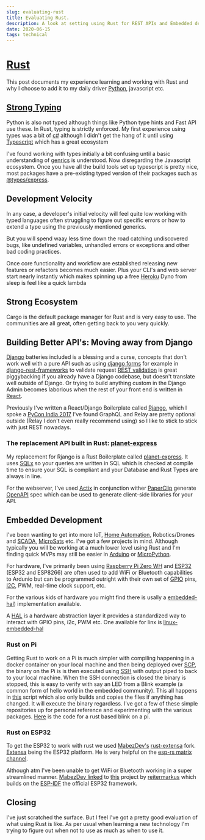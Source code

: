 ```yaml
---
slug: evaluating-rust
title: Evaluating Rust.
description: A look at setting using Rust for REST APIs and Embedded development.
date: 2020-06-15
tags: technical
---
```


# [Rust](https://www.rust-lang.org)

This post documents my experience learning and working with Rust and why I
choose to add it to my daily driver [Python](https://www.python.org), javascript
etc.

## [Strong Typing](https://en.wikipedia.org/wiki/Strong_and_weak_typing)

Python is also not typed although things like Python type hints and Fast API use
these. In Rust, typing is strictly enforced. My first experience using types was
a bit of [c#](<https://en.wikipedia.org/wiki/C_Sharp_(programming_language)>)
although I didn't get the hang of it until using
[Typescript](https://www.typescriptlang.org) which has a great ecosystem

I've found working with types initially a bit confusing until a basic
understanding of
[genrics](https://en.wikipedia.org/wiki/Generic_programming#Programming_language_support_for_genericity)
is understood. Now disregarding the Javascript ecosystem. Once you have all the
build tools set up typescript is pretty nice, most packages have a pre-existing
typed version of their packages such as
[@types/express](https://www.npmjs.com/package/@types/express).

## Development Velocity

In any case, a developer's initial velocity will feel quite low working with
typed languages often struggling to figure out specific errors or how to extend
a type using the previously mentioned generics.

But you will spend waay less time down the road catching undiscovered bugs, like
undefined variables, unhandled errors or exceptions and other bad coding
practices.

Once core functionality and workflow are established releasing new features or
refactors becomes much easier. Plus your CLI's and web server start nearly
instantly which makes spinning up a free [Heroku](http://heroku.com) Dyno from
sleep is feel like a quick lambda

## Strong Ecosystem

Cargo is the default package manager for Rust and is very easy to use. The
communities are all great, often getting back to you very quickly.

## Building Better API's: Moving away from Django

[Django](http://djangoproject.com) batteries included is a blessing and a curse,
concepts that don't work well with a pure API such as using
[django forms](https://docs.djangoproject.com/en/3.0/topics/forms/) for example
in [django-rest-frameworks](https://www.django-rest-framework.org) to validate
request
[REST validation](https://www.django-rest-framework.org/api-guide/validators/#validation-in-rest-framework)
is great piggybacking if you already have a Django codebase, but doesn't
translate well outside of Django. Or trying to build anything custom in the
Django Admin becomes laborious when the rest of your front end is written in
[React](http://reactjs.org).

Previously I've written a React/Django Boilerplate called
[Rjango](https://github.com/ncrmro/rjango), which I spoke a
[PyCon India 2017](https://in.pycon.org/cfp/2017/proposals/building-single-page-javascript-apps-with-django-graphql-relay-and-react~axoze/)
I've found GraphQL and Relay are pretty optional outside (Relay I don't even
really recommend using) so I like to stick to stick with just REST nowadays.

### The replacement API built in Rust: [planet-express](https://github.com/ncrmro/planet-express)

My replacement for Rjango is a Rust Boilerplate called
[planet-express](https://github.com/ncrmro/planet-express). It uses
[SQLx](https://github.com/launchbadge/sqlx) so your queries are written in SQL
which is checked at compile time to ensure your SQL is compliant and your
Database and Rust Types are always in line.

For the webserver, I've used [Actix](https://actix.rs) in conjunction wither
[PaperClip](https://github.com/wafflespeanut/paperclip) generate
[OpenAPI](https://www.openapis.org) spec which can be used to generate
client-side libraries for your API.

## Embedded Development

I've been wanting to get into more IoT,
[Home Automation](https://en.wikipedia.org/wiki/Home_automation),
Robotics/Drones and [SCADA](https://en.wikipedia.org/wiki/SCADA),
[MicroSats](https://en.wikipedia.org/wiki/Small_satellite) etc. I've got a few
projects in mind. Although typically you will be working at a much lower level
using Rust and I'm finding quick MVPs may still be easier in
[Arduino](http://arduino.cc) or [MicroPython](https://micropython.org).

For hardware, I've primarily been using
[Raspberry Pi Zero WH](https://www.raspberrypi.org/blog/raspberry-pi-zero-w-joins-family/)
and [ESP32](https://en.wikipedia.org/wiki/ESP32) (ESP32 and ESP8266) are often
used to add WiFi or Bluetooth capabilities to Ardunio but can be programmed
outright with their own set of
[GPIO](https://en.wikipedia.org/wiki/General-purpose_input/output) pins,
[I2C](https://en.wikipedia.org/wiki/I²C), PWM, real-time clock support, etc.

For the various kids of hardware you might find there is usally a
[embedded-hal](https://github.com/rust-embedded/embedded-hal)) implementation
available.

A [HAL](https://en.wikipedia.org/wiki/Hardware_abstraction) is a hardware
abstraction layer it provides a standardized way to interact with GPIO pins,
i2c, PWM etc. One available for linx is
[linux-embedded-hal](https://github.com/rust-embedded/linux-embedded-hal)

### Rust on Pi

Getting Rust to work on a Pi is much simpler with compiling happening in a
docker container on your local machine and then being deployed over
[SCP](https://en.wikipedia.org/wiki/Secure_copy), the binary on the Pi is is
then executed using [SSH](https://en.wikipedia.org/wiki/Secure_Shell) with
output piped to back to your local machine. When the SSH connection is closed
the binary is stopped, this is easy to verify with say an LED from a Blink
example (a common form of hello world in the embedded community). This all
happens in
[this](https://gist.github.com/ncrmro/ac6fa59c9125ac612c827391998e09fb) script
which also only builds and copies the files if anything has changed. It will
execute the binary regardless. I've got a few of these simple repositories up
for personal reference and experimenting with the various packages.
[Here](https://github.com/ncrmro/rust-pi-blink) is the code for a rust based
blink on a pi.

### Rust on ESP32

To get the ESP32 to work with rust we used
[MabezDev's](https://github.com/MabezDev)
[rust-extensa](https://github.com/MabezDev/rust-xtensa) fork.
[Extensa](https://docs.espressif.com/projects/esp-idf/en/release-v3.0/get-started/linux-setup.html)
being the ESP32 platform. He is very helpful on the
[esp-rs matrix channel](https://matrix.to/#/#esp-rs:matrix.org).

Although atm I've been unable to get WiFi or Bluetooth working in a super
streamlined manner.
[MabezDev linked](https://matrix.to/#/!LdaNPfUfvefOLewEIM:matrix.org/$WB3t660N0rQ-wyOue1-cB6UtDnH-nxqo1u5JHVJOoKY?via=matrix.org&via=matrix.0x1010.de&via=laas.fr)
to [this](https://github.com/reitermarkus/esp32-hello) project by
[reitermarkus](https://github.com/reitermarkus) which builds on the
[ESP-IDF](https://github.com/espressif/esp-idf) the official ESP32 framework.

## Closing

I've just scratched the surface. But I feel I've got a pretty good evaluation of
what using Rust is like. As per usual when learning a new technology I'm trying
to figure out when not to use as much as when to use it.
